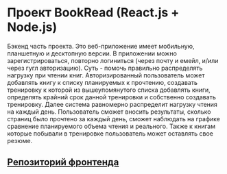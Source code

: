 # Проект BookRead (React.js + Node.js)

Бэкенд часть проекта. Это веб-приложение имеет мобильную, планшетную и
десктопную версии. В приложении можно зарегистрироваться, повторно логиниться
(через почту и емейл, и/или через гугл авторизацию). Суть - помочь правильно
распределять нагрузку при чтении книг. Авторизированный пользователь может
добавлять книгу к списку планируемых к прочтению, создавать тренировку к которой
из вышеупомянутого списка добавлять книги, определять крайний срок данной
тренировки и собственно создавать тренировку. Далее система равномерно
распределит нагрузку чтения на каждый день. Пользователь сможет вносить
результаты, сколько страниц было прочтено за каждый день, сможет наблюдать на
графике сравнение планируемого объема чтения и реального. Также к книгам которые
побывали в тренировке пользователь может оставлять свое резюме.

## [Репозиторий фронтенда](https://github.com/vladho/books-reading)
